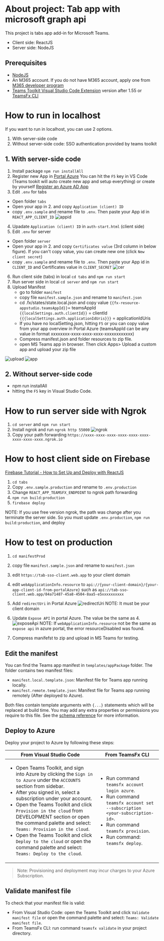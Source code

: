 # About project: Tab app with microsoft graph api

This project is tabs app add-in for Microsoft Teams.
* Client side: ReactJS
* Server side: NodeJS

## Prerequisites

* [NodeJS](https://nodejs.org/en/)
* An M365 account. If you do not have M365 account, apply one from [M365 developer program](https://developer.microsoft.com/en-us/microsoft-365/dev-program)
* [Teams Toolkit Visual Studio Code Extension](https://aka.ms/teams-toolkit) version after 1.55 or [TeamsFx CLI](https://aka.ms/teamsfx-cli)

# How to run in localhost

If you want to run in localhost, you can use 2 options.

1. With server-side code
2. Without server-side code: SSO authentication provided by teams toolkit

## 1\. With server\-side code

1. Install package `npm run installAll`
2. Register new App in [Portal Azure](https://portal.azure.com/)
You can hit the `F5` key in VS Code (Teams tookit will auto create new app and setup everything) or create by yourself [Register an Azure AD App](https://docs.microsoft.com/en-us/azure/active-directory/develop/quickstart-register-app)
3. Edit `.env` for tabs

* Open folder `tabs`
* Open your app in 2. and copy `Application (client) ID`
* copy `.env.sample` and rename file to `.env`. Then paste your App id in `REACT_APP_CLIENT_ID`
![appid](https://user-images.githubusercontent.com/47839144/150120152-4c2c4ba6-48f5-424c-a946-4261b1742a6a.jpg)

4. Upadate `Application (client) ID` in `auth-start.html` (client side) 
5. Edit `.env` for server

* Open folder `server`
* Open your app in 2. and copy `Certificates value` (3rd column in below figure). If you can't copy value, you can create new one (click `New client secret`)
* copy `.env.sample` and rename file to `.env`. Then paste your App id in `CLIENT_ID` and Certificates value in `CLIENT_SECRET`
![cer](https://user-images.githubusercontent.com/47839144/150120677-ff5e5dde-d39b-4c81-b079-3d9bd67a0ae0.jpg)

6. Run client side (tabs) in local
`cd tabs` and `npm run start`
7. Run server side in local
`cd server` and `npm run start`
8. Upload Manifest
    * go to folder `manifest`
    * copy file `manifest.sample.json` and rename to `manifest.json`
    * cd .fx/states/state.local.json and copy value
    `{{fx-resource-appstudio.teamsAppId}}`= teamsAppId
    `{{localSettings.auth.clientId}}` = clientId
    `{{{localSettings.auth.applicationIdUris}}}` = applicationIdUris
    * If you have no localSetting.json, hitting `F5` or you can copy value from your app overview in Portal Azure (teamsAppId can be any value in format xxxxxxxx-xxxx-xxxx-xxxx-xxxxxxxxxxxx)
    * Compress manifest.json and folder resources to zip file.
    * open MS Teams app in browser. Then click Apps> Upload a custom app and upload your zip file
  
![upload](https://user-images.githubusercontent.com/47839144/150121038-7d76e353-96ae-426a-ae84-545744941860.jpg)
![app](https://user-images.githubusercontent.com/47839144/150121289-5e4d6c9e-d33c-4805-9fc7-b262265640eb.jpg)

## 2\. Without server\-side code

* npm run installAll
* hitting the `F5` key in Visual Studio Code.

# How to run server side with Ngrok
1. `cd server` and `npm run start`
2. Install ngrok and run `ngrok http 55000`
![ngrok](https://user-images.githubusercontent.com/47839144/150123726-c41e2eb2-d50a-4dc2-b071-ddc7c25f8d7e.jpg)
3. Copy your path forwarding `https://xxxx-xxxx-xxxx-xxxx-xxxx-xxxx-xxxx-xxxx-xxxx.ngrok.io`

# How to host client side on Firebase
[Firebase Tutorial - How to Set Up and Deploy with ReactJS](https://www.youtube.com/watch?v=1wZw7RvXPRU)
1. `cd tabs` 
2. Copy `.env.sample.production` and rename to `.env.production`
3. Change `REACT_APP_TEAMSFX_ENDPOINT` to ngrok path forwarding
4. `npm run build:production`
5. `firebase deploy`

NOTE: If you use free version ngrok, the path was change after you terminate the server side. 
So you must update `.env.production`, `npm run build:production`, and deploy


# How to test on production
1. `cd manifestProd`
2. copy file `manifest.sample.json` and rename to `manifest.json`
3. edit `https://tab-sso-client.web.app` to your client domain
4. edit `webApplicationInfo.resource` to  `api://{your-client-domain}/{your-app-client-id-from-portalAzure}` 
such as `api://tab-sso-client.web.app/84a71487-45a8-4504-8aa5-e5xxxxxxxxxx`
5. Add `redirectUri` in Portal Azure
![redirectUri](https://user-images.githubusercontent.com/47839144/150128024-c278e6fc-25da-45b2-85d7-245be227c1b3.jpg)
NOTE: It must be your client domain

6. Update `Expose API` in portal Azure. The value be the same as 4.
![exposeApi](https://user-images.githubusercontent.com/47839144/150125884-32c5f8a4-fdd1-4e1a-a340-a45f7020dd72.jpg)
NOTE: If `webApplicationInfo.resource` not be the same as `expose api` in azure portal, the error resourceDisabled was found.
7. Compress manifefst to zip and upload in MS Teams for testing.


## Edit the manifest

You can find the Teams app manifest in `templates/appPackage` folder. The folder contains two manifest files:

* `manifest.local.template.json`: Manifest file for Teams app running locally.
* `manifest.remote.template.json`: Manifest file for Teams app running remotely (After deployed to Azure).

Both files contain template arguments with `{...}` statements which will be replaced at build time. You may add any extra properties or permissions you require to this file. See the [schema reference](https://docs.microsoft.com/en-us/microsoftteams/platform/resources/schema/manifest-schema) for more information.

## Deploy to Azure

Deploy your project to Azure by following these steps:

| From Visual Studio Code | From TeamsFx CLI |
| ----------------------- | ---------------- |
| <ul><li>Open Teams Toolkit, and sign into Azure by clicking the `Sign in to Azure` under the `ACCOUNTS` section from sidebar.</li><li>After you signed in, select a subscription under your account.</li><li>Open the Teams Toolkit and click `Provision in the cloud` from DEVELOPMENT section or open the command palette and select: `Teams: Provision in the cloud`.</li><li>Open the Teams Toolkit and click `Deploy to the cloud` or open the command palette and select: `Teams: Deploy to the cloud`.</li></ul> | <ul><li>Run command `teamsfx account login azure`.</li><li>Run command `teamsfx account set --subscription <your-subscription-id>`.</your-subscription-id></li><li>Run command `teamsfx provision`.</li><li>Run command: `teamsfx deploy`.</li></ul> |

> Note: Provisioning and deployment may incur charges to your Azure Subscription.

## Validate manifest file

To check that your manifest file is valid:

* From Visual Studio Code: open the Teams Toolkit and click `Validate manifest file` or open the command palette and select: `Teams: Validate manifest file`.
* From TeamsFx CLI: run command `teamsfx validate` in your project directory.
